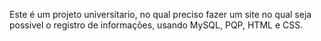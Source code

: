 Este é um projeto universitario, no qual preciso fazer um site no qual seja possivel o registro de informações, usando MySQL, PQP, HTML e CSS.